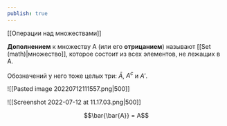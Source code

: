 ```yaml
---
publish: true
---
```


[[Операции над множествами]]


**Дополнением** к множеству A (или его **отрицанием**) называют [[Set (math)|множество]], которое состоит из всех элементов, не лежащих в A.

Обозначений у него тоже целых три: $\bar{A}$, $A^c$ и $A'$.

![[Pasted image 20220712111557.png|500]]

![[Screenshot 2022-07-12 at 11.17.03.png|500]]

$$\bar{\bar{A}} = A$$
